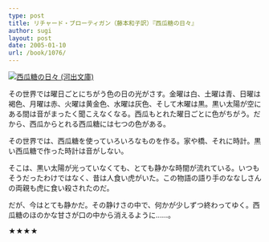 ```yaml
---
type: post
title: リチャード・ブローティガン（藤本和子訳）『西瓜糖の日々』
author: sugi
layout: post
date: 2005-01-10
url: /book/1076/
---
```

<a href="http://www.amazon.co.jp/exec/obidos/ASIN/4309462308/chezsugi-22/ref=nosim/" name="amazletlink" target="_blank"><img src="http://ecx.images-amazon.com/images/I/51BM70GX79L.jpg" alt="西瓜糖の日々 (河出文庫)" style="border: none;" class="alignleft"/></a>

その世界では曜日ごとにちがう色の日の光がさす。金曜は白、土曜は青、日曜は褐色、月曜は赤、火曜は黄金色、水曜は灰色、そして木曜は黒。黒い太陽が空にある間は音がまったく聞こえなくなる。西瓜もとれた曜日ごとに色がちがう。だから、西瓜からとれる西瓜糖には七つの色がある。

その世界では、西瓜糖を使っていろいろなものを作る。家や橋、それに時計。黒い西瓜糖で作った時計は音がしない。

そこは、黒い太陽が光っていなくても、とても静かな時間が流れている。いつもそうだったわけではなく、昔は人食い虎がいた。この物語の語り手のななしさんの両親も虎に食い殺されたのだ。

だが、今はとても静かだ。その静けさの中で、何かが少しずつ終わってゆく。西瓜糖のほのかな甘さが口の中から消えるように......。

★★★★
